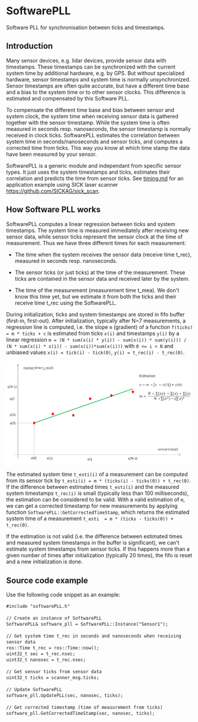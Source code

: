 # SoftwarePLL

Software PLL for synchronisation between ticks and timestamps.

## Introduction

Many sensor devices, e.g. lidar devices, provide sensor data with timestamps. These timestamps can be synchronized with
the current system time by additional hardware, e.g. by GPS. But without specialized hardware, sensor timestamps and 
system time is normally unsynchronized. Sensor timestamps are often quite accurate, but have a different time base and 
a bias to the system time or to other sensor clocks. This difference is estimated and compensated by this Software PLL.

To compensate the different time base and bias between sensor and system clock, the system time when receiving sensor data 
is gathered together with the sensor timestamp. While the system time is often measured in seconds resp. nanoseconds, 
the sensor timestamp is normally received in clock ticks. SoftwarePLL estimates the correlation between system time in 
seconds/nanoseconds and sensor ticks, and computes a corrected time from ticks. This way you know at which time stamp the data 
have been measured by your sensor. 

SoftwarePLL is a generic module and independant from specific sensor types. It just uses the system timestamps and ticks,
estimates their correlation and predicts the time from sensor ticks. See [timing.md](timing.md) for an application
example using SICK laser scanner https://github.com/SICKAG/sick_scan. 

## How Software PLL works

SoftwarePLL computes a linear regression between ticks and system timestamps. The system time is measured immediately 
after receiving new sensor data, while sensor ticks represent the sensor clock at the time of measurement. Thus we have
three different times for each measurement:

- The time when the system receives the sensor data (receive time t_rec), measured in seconds resp. nanoseconds.  

- The sensor ticks (or just ticks) at the time of the measurement. These ticks are contained in the sensor data and 
received later by the system.

- The time of the measurement (measurement time t_mea). We don't know this time yet, but we estimate it from both the ticks 
and their receive time t_rec using the SoftwarePLL.

During initialization, ticks and system timestamps are stored in fifo buffer (first-in, first-out). After initialization, 
typically after N=7 measurements, a regression line is computed, i.e. the slope `m` (gradient) of a function 
`f(ticks) = m * ticks + c` is estimated from ticks `x(i)` and timestamps `y(i)` by a linear regression
`m = (N * sum(x(i) * y(i)) - sum(x(i)) * sum(y(i))) / (N * sum(x(i) * x(i)) - sum(x(i))*sum(x(i)))` with `0 <= i < N` and
unbiased values `x(i) = tick(i) - tick(0)`, `y(i) = t_rec(i) - t_rec(0)`.

![pll_regression.png](pll_regression.png)

The estimated system time `t_esti(i)` of a measurement can be computed from its sensor tick by `t_esti(i) = m * (ticks(i) - ticks(0)) + t_rec(0)`.
If the difference between estimated times `t_esti(i)` and the measured system timestamps `t_rec(i)` is small (typically 
less than 100 milliseconds), the estimation can be considered to be valid. With a valid estimation of `m`, we can
get a corrected timestamp for new measurements by applying function `SoftwarePLL::GetCorrectedTimeStamp`, which returns
the estimated system time of a measurement `t_esti  = m * (ticks - ticks(0)) + t_rec(0)`.

If the estimation is not valid (i.e. the difference between estimated times and measured system timestamps in the buffer is 
significant), we can't estimate system timestamps from sensor ticks. If this happens more than a given number of times
after initialization (typically 20 times), the fifo is reset and a new initialization is done.

## Source code example

Use the following code snippet as an example:

```
#include "softwarePLL.h"

// Create an instance of SoftwarePLL
SoftwarePLL& software_pll = SoftwarePLL::Instance("Sensor1");

// Get system time t_rec in seconds and nanoseconds when receiving sensor data
ros::Time t_rec = ros::Time::now();
uint32_t sec = t_rec.nsec;
uint32_t nanosec = t_rec.nsec;

// Get sensor ticks from sensor data
uint32_t ticks = scanner_msg.ticks;

// Update SoftwarePLL
software_pll.UpdatePLL(sec, nanosec, ticks);

// Get corrected timestamp (time of measurement from ticks)
software_pll.GetCorrectedTimeStamp(sec, nanosec, ticks);
```
